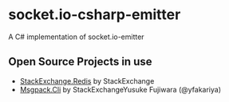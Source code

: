 socket.io-csharp-emitter
=========================

A C# implementation of socket.io-emitter

Open Source Projects in use
---------------------
* [StackExchange.Redis](https://github.com/StackExchange/StackExchange.Redis) by StackExchange
* [Msgpack.Cli](https://github.com/msgpack/msgpack-cli) by StackExchangeYusuke Fujiwara (@yfakariya)
